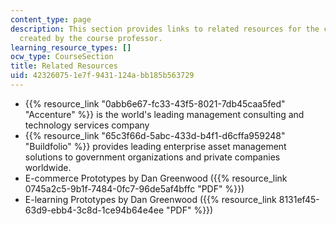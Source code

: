 ```yaml
---
content_type: page
description: This section provides links to related resources for the course and prototypes
  created by the course professor.
learning_resource_types: []
ocw_type: CourseSection
title: Related Resources
uid: 42326075-1e7f-9431-124a-bb185b563729
---
```


*   {{% resource_link "0abb6e67-fc33-43f5-8021-7db45caa5fed" "Accenture" %}} is the world's leading management consulting and technology services company
*   {{% resource_link "65c3f66d-5abc-433d-b4f1-d6cffa959248" "Buildfolio" %}} provides leading enterprise asset management solutions to government organizations and private companies worldwide.
*   E-commerce Prototypes by Dan Greenwood ({{% resource_link 0745a2c5-9b1f-7484-0fc7-96de5af4bffc "PDF" %}})
*   E-learning Prototypes by Dan Greenwood ({{% resource_link 8131ef45-63d9-ebb4-3c8d-1ce94b64e4ee "PDF" %}})